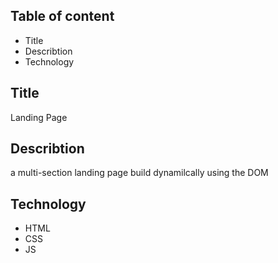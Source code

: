 ## Table of content
* Title
* Describtion
* Technology


## Title
Landing Page 

## Describtion

a multi-section landing page build dynamilcally using the DOM
## Technology
* HTML
* CSS 
* JS


